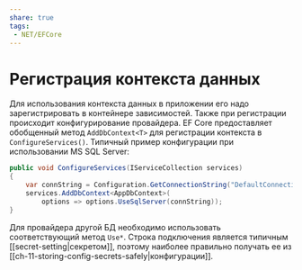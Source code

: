 ```yaml
---
share: true
tags:
 - NET/EFCore
---
```

# Регистрация контекста данных
Для использования контекста данных в приложении его надо зарегистрировать в контейнере зависимостей. Также при регистрации происходит конфигурирование провайдера.
EF Core предоставляет обобщенный метод `AddDbContext<T>` для регистрации контекста в `ConfigureServices()`.
Типичный пример конфигурации при использовании MS SQL Server:
```csharp
public void ConfigureServices(IServiceCollection services)
{
	var connString = Configuration.GetConnectionString("DefaultConnection");
	services.AddDbContext<AppDbContext>(
		options => options.UseSqlServer(connString));
}
```
Для провайдера другой БД необходимо использовать соответствующий метод `Use*`.
Строка подключения является типичным [[secret-setting|секретом]], поэтому наиболее правильно получать ее из [[ch-11-storing-config-secrets-safely|конфигурации]].
